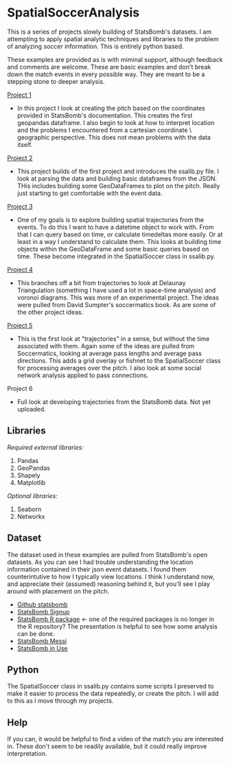 # SpatialSoccerAnalysis
 This is a series of projects slowly building of StatsBomb's datasets. I am attempting to apply spatial analytic techniques and libraries to the problem of analyzing soccer information. This is entirely python based.
 
 These examples are provided as is with miminal support, although feedback and comments are welcome. These are basic examples and don't break down the match events in every possible way. They are meant to be a stepping stone to deeper analysis.
 
[Project 1](1_BuildPitch.md)
  - In this project I look at creating the pitch based on the coordinates provided in StatsBomb's documentation. This creates the first geopandas dataframe. I also begin to look at how to interpret location and the problems I encountered from a cartesian coordinate \ geographic perspective. This does not mean problems with the data itself.
  
[Project 2](2_ParsingJSON.md)
  - This project builds of the first project and introduces the ssalib.py file. I look at parsing the data and building basic dataframes from the JSON. THis includes building some GeoDataFrames to plot on the pitch. Really just starting to get comfortable with the event data.
  
[Project 3](3_ProcessingTimeAttributes.md)
  - One of my goals is to explore building spatial trajectories from the events. To do this I want to have a datetime object to work with. From that I can query based on time, or calculate timedeltas more easily. Or at least in a way I understand to calculate them. This looks at building time objects within the GeoDataFrame and some basic queries based on time. These become integrated in the SpatialSoccer class in ssalib.py.
  
[Project 4](4_BuildingTriangles.md)
  - This branches off a bit from trajectories to look at Delaunay Triangulation (something I have used a lot in space-time analysis) and voronoi diagrams. This was more of an experimental project. The ideas were pulled from David Sumpter's soccermatics book. As are some of the other project ideas.
  
[Project 5](5_PassandCarries.md)
  - This is the first look at "trajectories" in a sense, but without the time associated with them. Again some of the ideas are pulled from Soccermatics, looking at average pass lengths and average pass directions. This adds a grid overlay or fishnet to the SpatialSoccer class for processing averages over the pitch. I also look at some social network analysis applied to pass connections.
  
Project 6
 - Full look at developing trajectories from the StatsBomb data. Not yet uploaded.

## Libraries
 *Required external libraries:*
 
 1. Pandas
 2. GeoPandas
 3. Shapely
 4. Matplotlib
 
 *Optional libraries:*
 
 1. Seaborn
 2. Networkx
 
## Dataset

The dataset used in these examples are pulled from StatsBomb's open datasets. As you can see I had trouble understanding the location information contained in their json event datasets. I found them counterintutive to how I typically view locations. I think I understand now, and appreciate their (assumed) reasoning behind it, but you'll see I play around with placement on the pitch.

- [Github statsbomb](https://github.com/statsbomb/open-data)
- [StatsBomb Signup](https://statsbomb.com/resource-centre/)
- [StatsBomb R package](http://statsbomb.com/wp-content/uploads/2019/07/Using-StatsBomb-Data-In-R_up.pdf) <- one of the required packages is no longer in the R repository? The presentation is helpful to see how some analysis can be done.
- [StatsBomb Messi](https://statsbomb.com/2019/07/messi-data-release-part-1-working-with-statsbomb-data-in-r/)
- [StatsBomb in Use](https://statsbomb.com/2019/05/statsbomb-data-one-year-on/)

## Python

The SpatialSoccer class in ssalib.py contains some scripts I preserved to make it easier to process the data repeatedly, or create the pitch. I will add to this as I move through my projects.

## Help

If you can, it would be helpful to find a video of the match you are interested in. These don't seem to be readily available, but it could really improve interpretation.

